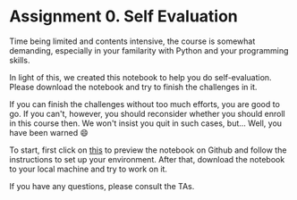 Assignment 0. Self Evaluation
=============================

Time being limited and contents intensive, the course is somewhat demanding, especially in your familarity with Python and your programming skills.

In light of this, we created this notebook to help you do self-evaluation.
Please download the notebook and try to finish the challenges in it.

If you can finish the challenges without too much efforts, you are good to go.
If you can't, however, you should reconsider whether you should enroll in this course then.
We won't insist you quit in such cases, but... Well, you have been warned :smile:

To start, first click on [this](L0.python3-and-jupyter.ipynb) to preview the notebook on Github and follow the instructions to set up your environment.
After that, download the notebook to your local machine and try to work on it.

If you have any questions, please consult the TAs.
